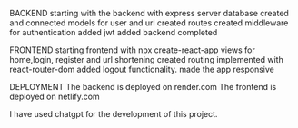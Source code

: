 BACKEND
starting with the backend with express server
database created and connected
models for user and url created
routes created
middleware for authentication added
jwt added
backend completed

FRONTEND
starting frontend with npx create-react-app
views for home,login, register and url shortening created
routing implemented with react-router-dom 
added logout functionality.
made the app responsive

DEPLOYMENT
The backend is deployed on render.com
The frontend is deployed on netlify.com

I have used chatgpt for the development of this project.